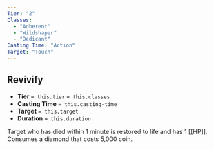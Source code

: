 ```yaml
---
Tier: "2"
Classes:
  - "Adherent"
  - "Wildshaper"
  - "Dedicant"
Casting Time: "Action"
Target: "Touch"
---
```

## Revivify
- **Tier** `= this.tier` `= this.classes`
- **Casting Time** `= this.casting-time`
- **Target** `= this.target`
- **Duration** `= this.duration`

Target who has died within 1 minute is restored to life and has 1 [[HP]]. Consumes a diamond that costs 5,000 coin.